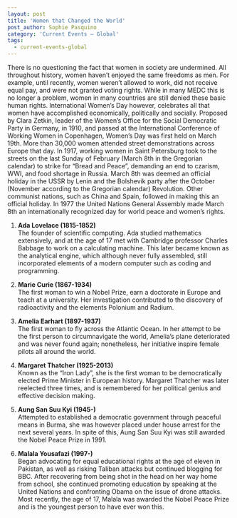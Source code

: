 ```yaml
---
layout: post
title: 'Women that Changed the World'
post_author: Sophie Pasquino
category: 'Current Events — Global'
tags:
  - current-events-global
---
```


There is no questioning the fact that women in society are undermined. All throughout history, women haven’t enjoyed the same freedoms as men. For example, until recently, women weren’t allowed to work, did not receive equal pay, and were not granted voting rights. While in many MEDC this is no longer a problem, women in many countries are still denied these basic human rights. International Women’s Day however, celebrates all that women have accomplished economically, politically and socially. Proposed by Clara Zetkin, leader of the Women’s Office for the Social Democratic Party in Germany, in 1910, and passed at the International Conference of Working Women in Copenhagen, Women’s Day was first held on March 19th. More than 30,000 women attended street demonstrations across Europe that day. In 1917, working women in Saint Petersburg took to the streets on the last Sunday of February (March 8th in the Gregorian calendar) to strike for “Bread and Peace”, demanding an end to czarism, WWI, and food shortage in Russia. March 8th was deemed an official holiday in the USSR by Lenin and the Bolshevik party after the October (November according to the Gregorian calendar) Revolution. Other communist nations, such as China and Spain, followed in making this an official holiday. In 1977 the United Nations General Assembly made March 8th an internationally recognized day for world peace and women’s rights.

1. **Ada Lovelace (1815-1852)**  
The founder of scientific computing. Ada studied mathematics extensively, and at the age of 17 met with Cambridge professor Charles Babbage to work on a calculating machine. This later became known as the analytical engine, which although never fully assembled, still incorporated elements of a modern computer such as coding and programming.

2. **Marie Curie (1867-1934)**  
The first woman to win a Nobel Prize, earn a doctorate in Europe and teach at a university. Her investigation contributed to the discovery of radioactivity and the elements Polonium and Radium.

3. **Amelia Earhart (1897-1937)**  
The first woman to fly across the Atlantic Ocean. In her attempt to be the first person to circumnavigate the world, Amelia’s plane deteriorated and was never found again; nonetheless, her initiative inspire female pilots all around the world.

4. **Margaret Thatcher (1925-2013)**  
Known as the “Iron Lady”, she is the first woman to be democratically elected Prime Minister in European history. Margaret Thatcher was later reelected three times, and is remembered for her political genius and effective decision making.

5. **Aung San Suu Kyi (1945-)**  
Attempted to established a democratic government through peaceful means in Burma, she was however placed under house arrest for the next several years. In spite of this, Aung San Suu Kyi was still awarded the Nobel Peace Prize in 1991.

6. **Malala Yousafazi (1997-)**  
Began advocating for equal educational rights at the age of eleven in Pakistan, as well as risking Taliban attacks but continued blogging for BBC. After recovering from being shot in the head on her way home from school, she continued promoting education by speaking at the United Nations and confronting Obama on the issue of drone attacks. Most recently, the age of 17, Malala was awarded the Nobel Peace Prize and is the youngest person to have ever won this.
